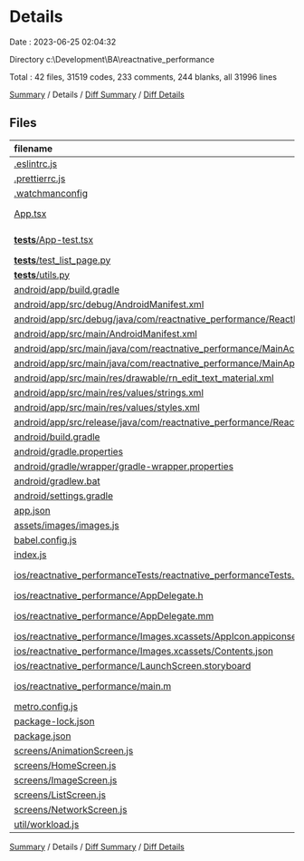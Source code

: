 # Details

Date : 2023-06-25 02:04:32

Directory c:\\Development\\BA\\reactnative_performance

Total : 42 files,  31519 codes, 233 comments, 244 blanks, all 31996 lines

[Summary](results.md) / Details / [Diff Summary](diff.md) / [Diff Details](diff-details.md)

## Files
| filename | language | code | comment | blank | total |
| :--- | :--- | ---: | ---: | ---: | ---: |
| [.eslintrc.js](/.eslintrc.js) | JavaScript | 4 | 0 | 1 | 5 |
| [.prettierrc.js](/.prettierrc.js) | JavaScript | 7 | 0 | 1 | 8 |
| [.watchmanconfig](/.watchmanconfig) | JSON | 1 | 0 | 0 | 1 |
| [App.tsx](/App.tsx) | TypeScript JSX | 27 | 1 | 5 | 33 |
| [__tests__/App-test.tsx](/__tests__/App-test.tsx) | TypeScript JSX | 7 | 4 | 4 | 15 |
| [__tests__/test_list_page.py](/__tests__/test_list_page.py) | Python | 76 | 4 | 26 | 106 |
| [__tests__/utils.py](/__tests__/utils.py) | Python | 53 | 2 | 15 | 70 |
| [android/app/build.gradle](/android/app/build.gradle) | Gradle | 75 | 75 | 21 | 171 |
| [android/app/src/debug/AndroidManifest.xml](/android/app/src/debug/AndroidManifest.xml) | XML | 11 | 0 | 3 | 14 |
| [android/app/src/debug/java/com/reactnative_performance/ReactNativeFlipper.java](/android/app/src/debug/java/com/reactnative_performance/ReactNativeFlipper.java) | Java | 58 | 12 | 6 | 76 |
| [android/app/src/main/AndroidManifest.xml](/android/app/src/main/AndroidManifest.xml) | XML | 23 | 0 | 3 | 26 |
| [android/app/src/main/java/com/reactnative_performance/MainActivity.java](/android/app/src/main/java/com/reactnative_performance/MainActivity.java) | Java | 20 | 11 | 5 | 36 |
| [android/app/src/main/java/com/reactnative_performance/MainApplication.java](/android/app/src/main/java/com/reactnative_performance/MainApplication.java) | Java | 50 | 3 | 10 | 63 |
| [android/app/src/main/res/drawable/rn_edit_text_material.xml](/android/app/src/main/res/drawable/rn_edit_text_material.xml) | XML | 11 | 23 | 3 | 37 |
| [android/app/src/main/res/values/strings.xml](/android/app/src/main/res/values/strings.xml) | XML | 3 | 0 | 1 | 4 |
| [android/app/src/main/res/values/styles.xml](/android/app/src/main/res/values/styles.xml) | XML | 5 | 2 | 3 | 10 |
| [android/app/src/release/java/com/reactnative_performance/ReactNativeFlipper.java](/android/app/src/release/java/com/reactnative_performance/ReactNativeFlipper.java) | Java | 7 | 11 | 3 | 21 |
| [android/build.gradle](/android/build.gradle) | Gradle | 17 | 2 | 3 | 22 |
| [android/gradle.properties](/android/gradle.properties) | Properties | 7 | 28 | 10 | 45 |
| [android/gradle/wrapper/gradle-wrapper.properties](/android/gradle/wrapper/gradle-wrapper.properties) | Properties | 5 | 0 | 1 | 6 |
| [android/gradlew.bat](/android/gradlew.bat) | Batch | 68 | 0 | 22 | 90 |
| [android/settings.gradle](/android/settings.gradle) | Gradle | 4 | 0 | 1 | 5 |
| [app.json](/app.json) | JSON | 4 | 0 | 0 | 4 |
| [assets/images/images.js](/assets/images/images.js) | JavaScript | 202 | 0 | 1 | 203 |
| [babel.config.js](/babel.config.js) | JavaScript | 3 | 0 | 1 | 4 |
| [index.js](/index.js) | JavaScript | 4 | 3 | 3 | 10 |
| [ios/reactnative_performanceTests/reactnative_performanceTests.m](/ios/reactnative_performanceTests/reactnative_performanceTests.m) | Objective-C | 53 | 0 | 14 | 67 |
| [ios/reactnative_performance/AppDelegate.h](/ios/reactnative_performance/AppDelegate.h) | C++ | 4 | 0 | 3 | 7 |
| [ios/reactnative_performance/AppDelegate.mm](/ios/reactnative_performance/AppDelegate.mm) | Objective-C++ | 22 | 7 | 8 | 37 |
| [ios/reactnative_performance/Images.xcassets/AppIcon.appiconset/Contents.json](/ios/reactnative_performance/Images.xcassets/AppIcon.appiconset/Contents.json) | JSON | 53 | 0 | 1 | 54 |
| [ios/reactnative_performance/Images.xcassets/Contents.json](/ios/reactnative_performance/Images.xcassets/Contents.json) | JSON | 6 | 0 | 1 | 7 |
| [ios/reactnative_performance/LaunchScreen.storyboard](/ios/reactnative_performance/LaunchScreen.storyboard) | XML | 46 | 1 | 1 | 48 |
| [ios/reactnative_performance/main.m](/ios/reactnative_performance/main.m) | Objective-C | 8 | 0 | 3 | 11 |
| [metro.config.js](/metro.config.js) | JavaScript | 10 | 6 | 2 | 18 |
| [package-lock.json](/package-lock.json) | JSON | 30,328 | 0 | 1 | 30,329 |
| [package.json](/package.json) | JSON | 12 | 30 | 0 | 42 |
| [screens/AnimationScreen.js](/screens/AnimationScreen.js) | JavaScript | 42 | 4 | 11 | 57 |
| [screens/HomeScreen.js](/screens/HomeScreen.js) | JavaScript | 21 | 1 | 5 | 27 |
| [screens/ImageScreen.js](/screens/ImageScreen.js) | JavaScript | 21 | 1 | 5 | 27 |
| [screens/ListScreen.js](/screens/ListScreen.js) | JavaScript | 24 | 1 | 5 | 30 |
| [screens/NetworkScreen.js](/screens/NetworkScreen.js) | JavaScript | 48 | 1 | 10 | 59 |
| [util/workload.js](/util/workload.js) | JavaScript | 69 | 0 | 22 | 91 |

[Summary](results.md) / Details / [Diff Summary](diff.md) / [Diff Details](diff-details.md)